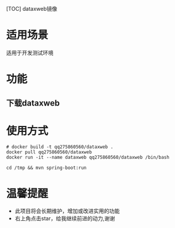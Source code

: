 [TOC]
dataxweb镜像

# 适用场景
适用于开发测试环境

# 功能
## 下载dataxweb


# 使用方式
```
# docker build -t qq275860560/dataxweb .
docker pull qq275860560/dataxweb
docker run -it --name dataxweb qq275860560/dataxweb /bin/bash

cd /tmp && mvn spring-boot:run

```



# 温馨提醒

* 此项目将会长期维护，增加或改进实用的功能
* 右上角点击star，给我继续前进的动力,谢谢